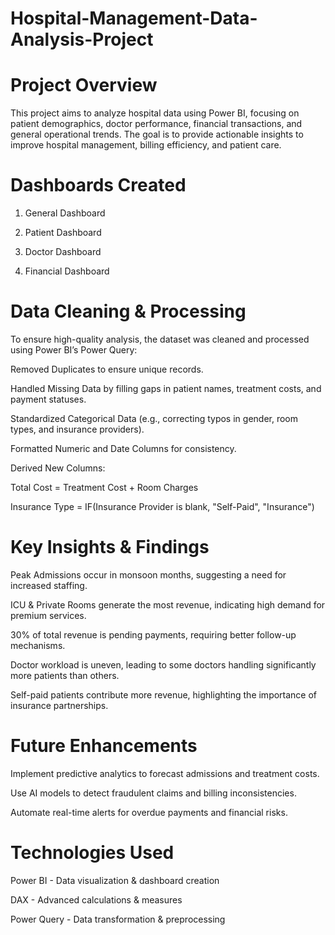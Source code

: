# Hospital-Management-Data-Analysis-Project

# Project Overview
This project aims to analyze hospital data using Power BI, focusing on patient demographics, doctor performance, financial transactions, and general operational trends. 
The goal is to provide actionable insights to improve hospital management, billing efficiency, and patient care.

# Dashboards Created

1. General Dashboard

2. Patient Dashboard

3. Doctor Dashboard

4. Financial Dashboard

# Data Cleaning & Processing

To ensure high-quality analysis, the dataset was cleaned and processed using Power BI’s Power Query:

Removed Duplicates to ensure unique records.

Handled Missing Data by filling gaps in patient names, treatment costs, and payment statuses.

Standardized Categorical Data (e.g., correcting typos in gender, room types, and insurance providers).

Formatted Numeric and Date Columns for consistency.

Derived New Columns:

Total Cost = Treatment Cost + Room Charges

Insurance Type = IF(Insurance Provider is blank, "Self-Paid", "Insurance")

# Key Insights & Findings

Peak Admissions occur in monsoon months, suggesting a need for increased staffing.

ICU & Private Rooms generate the most revenue, indicating high demand for premium services.

30% of total revenue is pending payments, requiring better follow-up mechanisms.

Doctor workload is uneven, leading to some doctors handling significantly more patients than others.

Self-paid patients contribute more revenue, highlighting the importance of insurance partnerships.

# Future Enhancements

Implement predictive analytics to forecast admissions and treatment costs.

Use AI models to detect fraudulent claims and billing inconsistencies.

Automate real-time alerts for overdue payments and financial risks.

# Technologies Used

Power BI - Data visualization & dashboard creation

DAX - Advanced calculations & measures

Power Query - Data transformation & preprocessing


